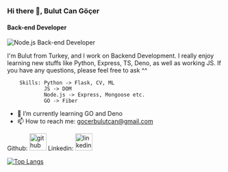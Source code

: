 ### Hi there 👋, Bulut Can Göçer
#### Back-end Developer
![Node.js Back-end Developer](https://media.licdn.com/dms/image/D4D16AQEQb4PUsM5IMg/profile-displaybackgroundimage-shrink_350_1400/0/1674320818650?e=1681344000&v=beta&t=oRqRmxdo7cMSwriy_ttvRjmL8zzLkGthypTWFpCP9aM)

I'm Bulut from Turkey, and I work on Backend Development. I really enjoy learning new stuffs like Python, Express, TS, Deno, as well as working JS. If you have any questions, please feel free to ask ^^ 



        Skills: Python -> Flask, CV, ML
                JS -> DOM
                Node.js -> Express, Mongoose etc.
                GO -> Fiber
                


- 🌱 I’m currently learning GO and Deno 
- 📫 How to reach me: gocerbulutcan@gmail.com 


Github: [<img src='https://cdn.jsdelivr.net/npm/simple-icons@3.0.1/icons/github.svg' alt='github' height='40'>](https://github.com/bulutcan99) 
Linkedin: [<img src='https://cdn.jsdelivr.net/npm/simple-icons@3.0.1/icons/linkedin.svg' alt='linkedin' height='40'>](https://www.linkedin.com/in/bulut-can-göçer-a92332263/)  

[![Top Langs](https://github-readme-stats.vercel.app/api/top-langs/?username=bulutcan99)](https://github.com/anuraghazra/github-readme-stats)



